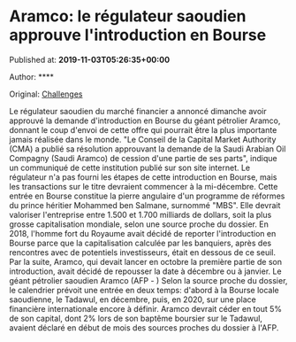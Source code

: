 
# Aramco: le régulateur saoudien approuve l'introduction en Bourse

Published at: **2019-11-03T05:26:35+00:00**

Author: ****

Original: [Challenges](https://www.challenges.fr/monde/aramco-le-regulateur-saoudien-approuve-l-introduction-en-bourse_682910)

Le régulateur saoudien du marché financier a annoncé dimanche avoir approuvé la demande d'introduction en Bourse du géant pétrolier Aramco, donnant le coup d'envoi de cette offre qui pourrait être la plus importante jamais réalisée dans le monde.
"Le Conseil de la Capital Market Authority (CMA) a publié sa résolution approuvant la demande de la Saudi Arabian Oil Compagny (Saudi Aramco) de cession d'une partie de ses parts", indique un communiqué de cette institution publié sur son site internet.
Le régulateur n'a pas fourni les étapes de cette introduction en Bourse, mais les transactions sur le titre devraient commencer à la mi-décembre.
Cette entrée en Bourse constitue la pierre angulaire d'un programme de réformes du prince héritier Mohammed ben Salmane, surnommé "MBS". Elle devrait valoriser l'entreprise entre 1.500 et 1.700 milliards de dollars, soit la plus grosse capitalisation mondiale, selon une source proche du dossier.
En 2018, l'homme fort du Royaume avait décidé de reporter l'introduction en Bourse parce que la capitalisation calculée par les banquiers, après des rencontres avec de potentiels investisseurs, était en dessous de ce seuil.
Par la suite, Aramco, qui devait lancer en octobre la première partie de son introduction, avait décidé de repousser la date à décembre ou à janvier.
Le géant pétrolier saoudien Aramco (AFP - )
Selon la source proche du dossier, le calendrier prévoit une entrée en deux temps: d'abord à la Bourse locale saoudienne, le Tadawul, en décembre, puis, en 2020, sur une place financière internationale encore à définir.
Aramco devrait céder en tout 5% de son capital, dont 2% lors de son baptême boursier sur le Tadawul, avaient déclaré en début de mois des sources proches du dossier à l'AFP.
